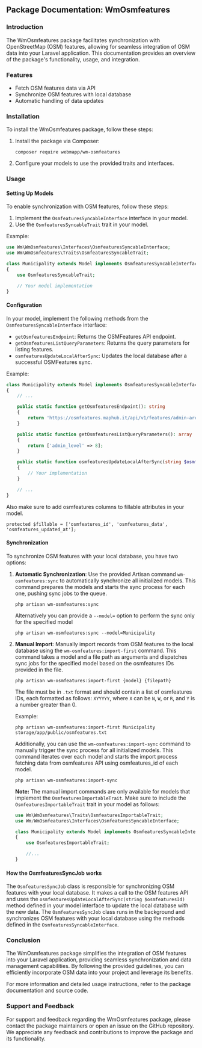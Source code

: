 ## Package Documentation: WmOsmfeatures

### Introduction

The WmOsmfeatures package facilitates synchronization with OpenStreetMap (OSM) features, allowing for seamless integration of OSM data into your Laravel application. This documentation provides an overview of the package's functionality, usage, and integration.

### Features

-   Fetch OSM features data via API
-   Synchronize OSM features with local database
-   Automatic handling of data updates

### Installation

To install the WmOsmfeatures package, follow these steps:

1. Install the package via Composer:

    ```
    composer require webmapp/wm-osmfeatures
    ```

2. Configure your models to use the provided traits and interfaces.

### Usage

#### Setting Up Models

To enable synchronization with OSM features, follow these steps:

1. Implement the `OsmfeaturesSyncableInterface` interface in your model.
2. Use the `OsmfeaturesSyncableTrait` trait in your model.

Example:

```php
use Wm\WmOsmfeatures\Interfaces\OsmfeaturesSyncableInterface;
use Wm\WmOsmfeatures\Traits\OsmfeaturesSyncableTrait;

class Municipality extends Model implements OsmfeaturesSyncableInterface
{
    use OsmfeaturesSyncableTrait;

    // Your model implementation
}
```

#### Configuration

In your model, implement the following methods from the `OsmfeaturesSyncableInterface` interface:

-   `getOsmfeaturesEndpoint`: Returns the OSMFeatures API endpoint.
-   `getOsmfeaturesListQueryParameters`: Returns the query parameters for listing features.
-   `osmfeaturesUpdateLocalAfterSync`: Updates the local database after a successful OSMFeatures sync.

Example:

```php
class Municipality extends Model implements OsmfeaturesSyncableInterface
{
    // ...

    public static function getOsmfeaturesEndpoint(): string
    {
        return 'https://osmfeatures.maphub.it/api/v1/features/admin-areas/';
    }

    public static function getOsmfeaturesListQueryParameters(): array
    {
        return ['admin_level' => 8];
    }

    public static function osmfeaturesUpdateLocalAfterSync(string $osmfeaturesId): void
    {
        // Your implementation
    }

    // ...
}
```

Also make sure to add osmfeatures columns to fillable attributes in your model.

```
protected $fillable = ['osmfeatures_id', 'osmfeatures_data', 'osmfeatures_updated_at'];
```

#### Synchronization

To synchronize OSM features with your local database, you have two options:

1. **Automatic Synchronization**: Use the provided Artisan command `wm-osmfeatures:sync` to automatically synchronize all initialized models. This command prepares the models and starts the sync process for each one, pushing sync jobs to the queue. 

    ```
    php artisan wm-osmfeatures:sync
    ```

    Alternatively you can provide a ```--model=``` option to perform the sync only for the specified model
   
      ```
    php artisan wm-osmfeatures:sync --model=Municipality
    ```

3. **Manual Import**: Manually import records from OSM features to the local database using the `wm-osmfeatures:import-first` command. This command takes a model and a file path as arguments and dispatches sync jobs for the specified model based on the osmfeatures IDs provided in the file.

    ```
    php artisan wm-osmfeatures:import-first {model} {filepath}
    ```

    The file must be in `.txt` format and should contain a list of osmfeatures IDs, each formatted as follows: `XYYYYY`, where `X` can be `N`, `W`, or `R`, and `Y` is a number greater than 0.

    Example:

    ```
    php artisan wm-osmfeatures:import-first Municipality storage/app/public/osmfeatures.txt
    ```

    Additionally, you can use the `wm-osmfeatures:import-sync` command to manually trigger the sync process for all initialized models. This command iterates over each model and starts the import process fetching     data from osmfeatures API using osmfeatures_id of each model.

    ```
    php artisan wm-osmfeatures:import-sync
    ```

    **Note:** The manual import commands are only available for models that implement the `OsmfeaturesImportableTrait`. Make sure to include the `OsmfeaturesImportableTrait` trait in your model as follows:

    ```php
    use Wm\WmOsmfeatures\Traits\OsmfeaturesImportableTrait;
    use Wm/WmOsmfeatures\Interfaces\OsmfeaturesSyncableInterface;

    class Municipality extends Model implements OsmfeaturesSyncableInterface
    {
        use OsmfeaturesImportableTrait;

        //...
    }
    ```

#### How the OsmfeaturesSyncJob works

The `OsmfeaturesSyncJob` class is responsible for synchronizing OSM features with your local database. It makes a call to the OSM features API and uses the `osmfeaturesUpdateLocalAfterSync(string $osmfeaturesId)` method defined in your model interface to update the local database with the new data. The `OsmfeaturesSyncJob` class runs in the background and synchronizes OSM features with your local database using the methods defined in the `OsmfeaturesSyncableInterface`.

### Conclusion

The WmOsmfeatures package simplifies the integration of OSM features into your Laravel application, providing seamless synchronization and data management capabilities. By following the provided guidelines, you can efficiently incorporate OSM data into your project and leverage its benefits.

For more information and detailed usage instructions, refer to the package documentation and source code.

### Support and Feedback

For support and feedback regarding the WmOsmfeatures package, please contact the package maintainers or open an issue on the GitHub repository. We appreciate any feedback and contributions to improve the package and its functionality.
